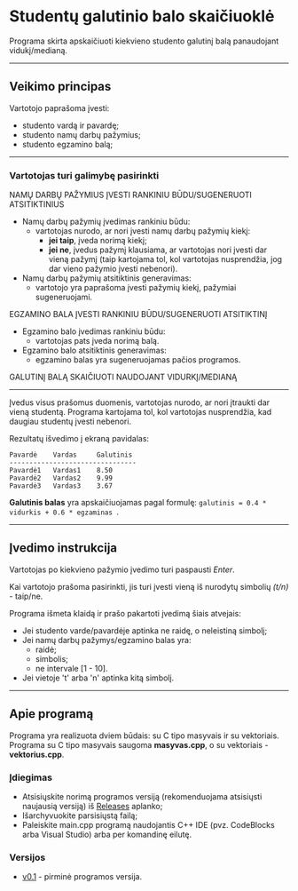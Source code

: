 # Studentų galutinio balo skaičiuoklė #
Programa skirta apskaičiuoti kiekvieno studento galutinį balą panaudojant vidukį/medianą.

- - - 

## Veikimo principas ##

Vartotojo paprašoma įvesti:
* studento vardą ir pavardę;
* studento namų darbų pažymius;
* studento egzamino balą;


-------------------------------------------------------------------------

### Vartotojas turi galimybę pasirinkti ###

NAMŲ DARBŲ PAŽYMIUS ĮVESTI RANKINIU BŪDU/SUGENERUOTI ATSITIKTINIUS

* Namų darbų pažymių įvedimas rankiniu būdu:
   * vartotojas nurodo, ar nori įvesti namų darbų pažymių kiekį:
      * **jei taip**, įveda norimą kiekį;
      * **jei ne**, įvedus pažymį klausiama, ar vartotojas nori įvesti dar vieną pažymį (taip kartojama tol, kol vartotojas nusprendžia, jog dar vieno pažymio įvesti nebenori).
* Namų darbų pažymių atsitiktinis generavimas:
   * vartotojo yra paprašoma įvesti pažymių kiekį, pažymiai sugeneruojami.    

EGZAMINO BALA ĮVESTI RANKINIU BŪDU/SUGENERUOTI ATSITIKTINĮ

* Egzamino balo įvedimas rankiniu būdu:
   * vartotojas pats įveda norimą balą.
* Egzamino balo atsitiktinis generavimas:
   * egzamino balas yra sugeneruojamas pačios programos. 

GALUTINĮ BALĄ SKAIČIUOTI NAUDOJANT VIDURKĮ/MEDIANĄ

-----------------------------------------------------------------------------------

Įvedus visus prašomus duomenis, vartotojas nurodo, ar nori įtraukti dar vieną studentą. Programa kartojama tol, kol vartotojas nusprendžia, kad daugiau studentų įvesti nebenori.

Rezultatų išvedimo į ekraną pavidalas:

 ```
Pavardė    Vardas     Galutinis
--------------------------------
Pavardė1   Vardas1    8.50
Pavardė2   Vardas2    9.99
Pavardė3   Vardas3    3.67
 ```

**Galutinis balas** yra apskaičiuojamas pagal formulę: ```galutinis = 0.4 * vidurkis + 0.6 * egzaminas ```.

- - - 

## Įvedimo instrukcija ##

Vartotojas po kiekvieno pažymio įvedimo turi paspausti *Enter*.

Kai vartotojo prašoma pasirinkti, jis turi įvesti vieną iš nurodytų simbolių *(t/n)* - taip/ne.


Programa išmeta klaidą ir prašo pakartoti įvedimą šiais atvejais:
* Jei studento varde/pavardėje aptinka ne raidę, o neleistiną simbolį;
* Jei namų darbų pažymys/egzamino balas yra:
  * raidė;
  * simbolis;
  * ne intervale [1 - 10].
* Jei vietoje 't' arba 'n' aptinka kitą simbolį. 

- - - 

## Apie programą ##

Programa yra realizuota dviem būdais: su C tipo masyvais ir su vektoriais. Programa su C tipo masyvais saugoma **masyvas.cpp**, o su vektoriais - **vektorius.cpp**.


### Įdiegimas ####
* Atsisiųskite norimą programos versiją (rekomenduojama atsisiųsti naujausią versiją) iš [Releases](https://github.com/austejaha/Projektas/releases) aplanko;
* Išarchyvuokite parsisiųstą failą;
* Paleiskite main.cpp programą naudojantis C++ IDE (pvz. CodeBlocks arba Visual Studio) arba per komandinę eilutę.

### Versijos ###
* [v0.1](https://github.com/austejaha/Projektas/tree/v0.1) - pirminė programos versija.

